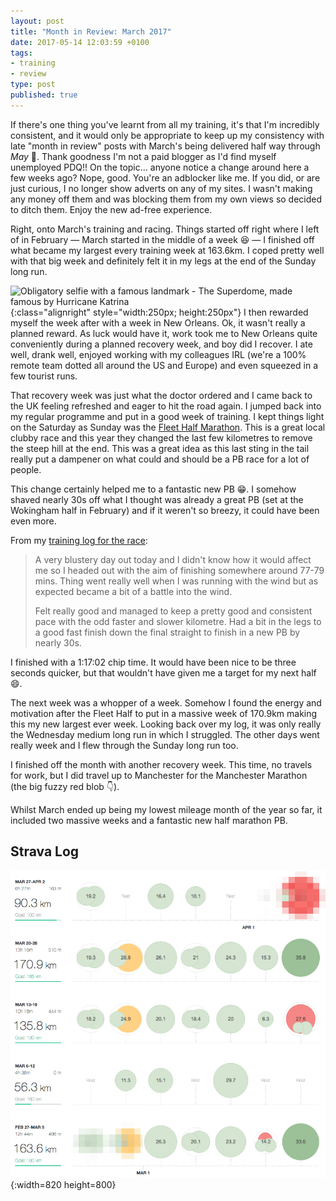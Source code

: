 ```yaml
---
layout: post
title: "Month in Review: March 2017"
date: 2017-05-14 12:03:59 +0100
tags:
- training
- review
type: post
published: true
---
```


If there's one thing you've learnt from all my training, it's that I'm incredibly consistent, and it would only be appropriate to keep up my consistency with late "month in review" posts with March's being delivered half way through _May_ 🎉. Thank goodness I'm not a paid blogger as I'd find myself unemployed PDQ!! On the topic... anyone notice a change around here a few weeks ago?  Nope, good. You're an adblocker like me. If you did, or are just curious, I no longer show adverts on any of my sites. I wasn't making any money off them and was blocking them from my own views so decided to ditch them. Enjoy the new ad-free experience.

Right, onto March's training and racing.  Things started off right where I left of in February — March started in the middle of a week 😆 — I finished off what became my largest every training week at 163.6km. I coped pretty well with that big week and definitely felt it in my legs at the end of the Sunday long run.

![Obligatory selfie with a famous landmark - The Superdome, made famous by Hurricane Katrina](https://instagram.flhr2-2.fna.fbcdn.net/t51.2885-15/s640x640/sh0.08/e35/17265472_1001538416613254_1539888402889965568_n.jpg){:class="alignright" style="width:250px; height:250px"} I then rewarded myself the week after with a week in New Orleans. Ok, it wasn't really a planned reward. As luck would have it, work took me to New Orleans quite conveniently during a planned recovery week, and boy did I recover. I ate well, drank well, enjoyed working with my colleagues IRL (we're a 100% remote team dotted all around the US and Europe) and even squeezed in a few tourist runs.

That recovery week was just what the doctor ordered and I came back to the UK feeling refreshed and eager to hit the road again. I jumped back into my regular programme and put in a good week of training. I kept things light on the Saturday as Sunday was the [Fleet Half Marathon](http://fleethalfmarathon.com/). This is a great local clubby race and this year they changed the last few kilometres to remove the steep hill at the end.  This was a great idea as this last sting in the tail really put a dampener on what could and should be a PB race for a lot of people.

This change certainly helped me to a fantastic new PB 😁. I somehow shaved nearly 30s off what I thought was already a great PB (set at the Wokingham half in February) and if it weren't so breezy, it could have been even more.

From my [training log for the race](https://www.strava.com/activities/906148439/overview):

> A very blustery day out today and I didn't know how it would affect me so I headed out with the aim of finishing somewhere around 77-79 mins. Thing went really well when I was running with the wind but as expected became a bit of a battle into the wind.
>
> Felt really good and managed to keep a pretty good and consistent pace with the odd faster and slower kilometre. Had a bit in the legs to a good fast finish down the final straight to finish in a new PB by nearly 30s.

I finished with a 1:17:02 chip time. It would have been nice to be three seconds quicker, but that wouldn't have given me a target for my next half 😄.

The next week was a whopper of a week. Somehow I found the energy and motivation after the Fleet Half to put in a massive week of 170.9km making this my new largest ever week. Looking back over my log, it was only really the Wednesday medium long run in which I struggled. The other days went really week and I flew through the Sunday long run too.

I finished off the month with another recovery week. This time, no travels for work, but I did travel up to Manchester for the Manchester Marathon (the big fuzzy red blob :point_down:).

Whilst March ended up being my lowest mileage month of the year so far, it included two massive weeks and a fantastic new half marathon PB.

## Strava Log

![Strava log: March](/assets/mir-mar-2017.png){:width=820 height=800}

